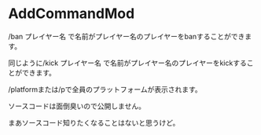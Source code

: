 # AddCommandMod

/ban プレイヤー名 で名前がプレイヤー名のプレイヤーをbanすることができます。

同じように/kick プレイヤー名 で名前がプレイヤー名のプレイヤーをkickすることができます。

/platformまたは/pで全員のプラットフォームが表示されます。

ソースコードは面倒臭いので公開しません。

まあソースコード知りたくなることはないと思うけど。
